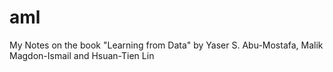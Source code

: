 # aml
My Notes on the book "Learning from Data" by Yaser S. Abu-Mostafa, Malik Magdon-Ismail and Hsuan-Tien Lin
